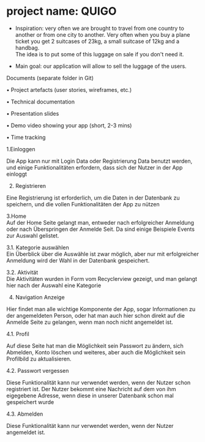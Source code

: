# project name: QUIGO

- Inspiration: very often we are brought to travel from one country to another or from one city to another. 
Very often when you buy a plane ticket you get 2 suitcases of 23kg, a small suitcase of 12kg and a handbag.  
The idea is to put some of this luggage on sale if you don't need it.

- Main goal: our application will allow to sell the luggage of the users.

 Documents (separate folder in Git)
 
• Project artefacts (user stories, wireframes, etc.)

• Technical documentation

• Presentation slides

• Demo video showing your app (short, 2-3 mins)

• Time tracking

 

1.Einloggen  

Die App kann nur mit Login Data oder Registrierung Data benutzt werden, und einige Funktionalitäten erfordern, dass sich der Nutzer in der App einloggt 

 

2. Registrieren  

Eine Registrierung ist erforderlich, um die Daten in der Datenbank zu speichern, und die vollen Funktionalitäten der App zu nützen 

 

3.Home  
Auf der Home Seite gelangt man, entweder nach erfolgreicher Anmeldung oder nach Überspringen der Anmelde Seit. Da sind einige Beispiele Events zur Auswahl gelistet. 

3.1. Kategorie auswählen  
Ein Überblick über die Auswähle ist zwar möglich, aber nur mit erfolgreicher Anmeldung wird der Wahl in der Datenbank gespeichert. 

3.2. Aktivität  
Die Aktivitäten wurden in Form vom Recyclerview gezeigt, und man gelangt hier nach der Auswahl eine Kategorie 

4. Navigation Anzeige 

Hier findet man alle wichtige Komponente der App, sogar Informationen zu der angemeldeten Person, oder hat man auch hier schon direkt auf die Anmelde Seite zu gelangen, wenn man noch nicht angemeldet ist. 

4.1. Profil 

Auf diese Seite hat man die Möglichkeit sein Passwort zu ändern, sich Abmelden, Konto löschen und weiteres, aber auch die Möglichkeit sein Profilbild zu aktualisieren. 

4.2. Passwort vergessen 

Diese Funktionalität kann nur verwendet werden, wenn der Nutzer schon registriert ist. Der Nutzer bekommt eine Nachricht auf dem von ihm eigegebene Adresse, wenn diese in unserer Datenbank schon mal gespeichert wurde 

4.3. Abmelden  

Diese Funktionalität kann nur verwendet werden, wenn der Nutzer angemeldet ist. 

 
